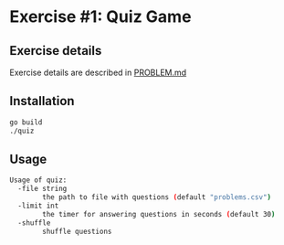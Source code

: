 # Exercise #1: Quiz Game

## Exercise details

Exercise details are described in [PROBLEM.md](./PROBLEM.md)

## Installation

```bash
go build
./quiz
```

## Usage

```bash
Usage of quiz:
  -file string
        the path to file with questions (default "problems.csv")
  -limit int
        the timer for answering questions in seconds (default 30)
  -shuffle
        shuffle questions
```

